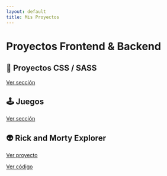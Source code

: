 ```yaml
---
layout: default
title: Mis Proyectos
---
```


# Proyectos Frontend & Backend

<div class="card">
  <h2>🎨 Proyectos CSS / SASS</h2>
  <p><a href="./css-sass/">Ver sección</a></p>
</div>

<div class="card">
  <h2>🕹️ Juegos</h2>
  <p><a href="./games/">Ver sección</a></p>
</div>

<div class="card">
  <h2>👽 Rick and Morty Explorer</h2>
  <p><a href="./rick-and-morty-explorer/">Ver proyecto</a></p>
  <p><a href="https://github.com/jesuslj0/rick-and-morty-explorer/">Ver código</a></p>
</div>
